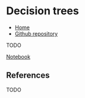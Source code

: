 # Decision trees

* [Home](https://supaerodatascience.github.io/machine-learning/)
* [Github repository](https://github.com/SupaeroDataScience/machine-learning/)

TODO

[Notebook](https://github.com/SupaeroDataScience/machine-learning/blob/main/8%20-%20Decision%20trees/Decision%20Trees.ipynb)

## References

TODO
